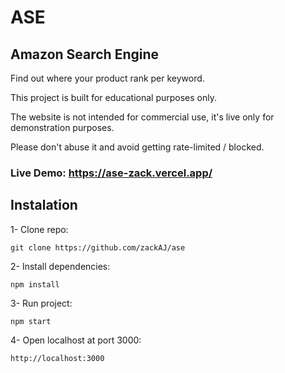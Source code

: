 # ASE

## Amazon Search Engine

Find out where your product rank per keyword.

This project is built for educational purposes only.

The website is not intended for commercial use, it's live only for demonstration purposes.

Please don't abuse it and avoid getting rate-limited / blocked.

### Live Demo: https://ase-zack.vercel.app/

## Instalation

1- Clone repo:
```
git clone https://github.com/zackAJ/ase
```

2- Install dependencies:
```
npm install
```

3- Run project:
```
npm start
```

4- Open localhost at port 3000:
```
http://localhost:3000
```
